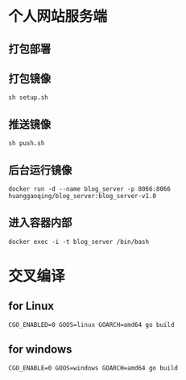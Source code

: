 # 个人网站服务端


## 打包部署
## 打包镜像

```
sh setup.sh
```

## 推送镜像

```
sh push.sh
```

## 后台运行镜像
```
docker run -d --name blog_server -p 8066:8066 huanggaoqing/blog_server:blog_server-v1.0
```

## 进入容器内部

```
docker exec -i -t blog_server /bin/bash
```

# 交叉编译

## for Linux

```
CGO_ENABLED=0 GOOS=linux GOARCH=amd64 go build
```

## for windows

```
CGO_ENABLE=0 GOOS=windows GOARCH=amd64 go build
```